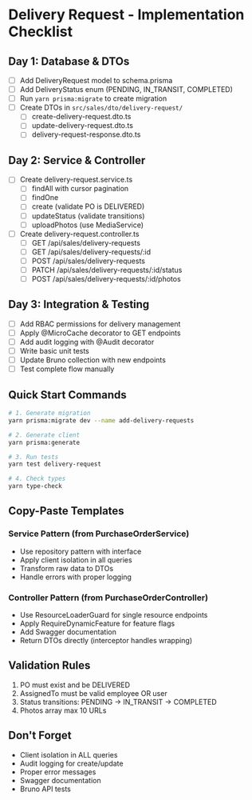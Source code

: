 # Delivery Request - Implementation Checklist

## Day 1: Database & DTOs
- [ ] Add DeliveryRequest model to schema.prisma
- [ ] Add DeliveryStatus enum (PENDING, IN_TRANSIT, COMPLETED)
- [ ] Run `yarn prisma:migrate` to create migration
- [ ] Create DTOs in `src/sales/dto/delivery-request/`
  - [ ] create-delivery-request.dto.ts
  - [ ] update-delivery-request.dto.ts
  - [ ] delivery-request-response.dto.ts

## Day 2: Service & Controller
- [ ] Create delivery-request.service.ts
  - [ ] findAll with cursor pagination
  - [ ] findOne
  - [ ] create (validate PO is DELIVERED)
  - [ ] updateStatus (validate transitions)
  - [ ] uploadPhotos (use MediaService)
- [ ] Create delivery-request.controller.ts
  - [ ] GET /api/sales/delivery-requests
  - [ ] GET /api/sales/delivery-requests/:id
  - [ ] POST /api/sales/delivery-requests
  - [ ] PATCH /api/sales/delivery-requests/:id/status
  - [ ] POST /api/sales/delivery-requests/:id/photos

## Day 3: Integration & Testing
- [ ] Add RBAC permissions for delivery management
- [ ] Apply @MicroCache decorator to GET endpoints
- [ ] Add audit logging with @Audit decorator
- [ ] Write basic unit tests
- [ ] Update Bruno collection with new endpoints
- [ ] Test complete flow manually

## Quick Start Commands
```bash
# 1. Generate migration
yarn prisma:migrate dev --name add-delivery-requests

# 2. Generate client
yarn prisma:generate

# 3. Run tests
yarn test delivery-request

# 4. Check types
yarn type-check
```

## Copy-Paste Templates

### Service Pattern (from PurchaseOrderService)
- Use repository pattern with interface
- Apply client isolation in all queries
- Transform raw data to DTOs
- Handle errors with proper logging

### Controller Pattern (from PurchaseOrderController)
- Use ResourceLoaderGuard for single resource endpoints
- Apply RequireDynamicFeature for feature flags
- Add Swagger documentation
- Return DTOs directly (interceptor handles wrapping)

## Validation Rules
1. PO must exist and be DELIVERED
2. AssignedTo must be valid employee OR user
3. Status transitions: PENDING → IN_TRANSIT → COMPLETED
4. Photos array max 10 URLs

## Don't Forget
- Client isolation in ALL queries
- Audit logging for create/update
- Proper error messages
- Swagger documentation
- Bruno API tests